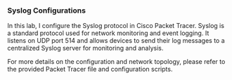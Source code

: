 ### Syslog Configurations

In this lab, I configure the Syslog protocol in Cisco Packet Tracer. Syslog is a standard protocol used for network monitoring and event logging. It listens on UDP port 514 and allows devices to send their log messages to a centralized Syslog server for monitoring and analysis.

For more details on the configuration and network topology, please refer to the provided Packet Tracer file and configuration scripts.

 
